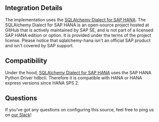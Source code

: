 ## Integration Details
The implementation uses the [SQLAlchemy Dialect for SAP HANA](https://github.com/SAP/sqlalchemy-hana). The SQLAlchemy Dialect for SAP HANA is an open-source project hosted at GitHub that is actively maintained by SAP SE, and is not part of a licensed SAP HANA edition or option. It is provided under the terms of the project license.  Please notice that sqlalchemy-hana isn't an official SAP product and isn't covered by SAP support.

## Compatibility

Under the hood, [SQLAlchemy Dialect for SAP HANA](https://github.com/SAP/sqlalchemy-hana) uses the SAP HANA Python Driver hdbcli. Therefore it is compatible with HANA or HANA express versions since HANA SPS 2.

## Questions

If you've got any questions on configuring this source, feel free to ping us on [our Slack](https://slack.datahubproject.io/)!
